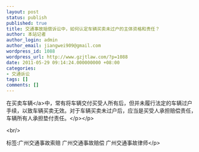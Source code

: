 ```yaml
---
layout: post
status: publish
published: true
title: 交通事故赔偿诉讼中，如何认定车辆买卖未过户的主体资格和责任？
author: 本站记者
author_login: admin
author_email: jiangwei909@gmail.com
wordpress_id: 1088
wordpress_url: http://www.gzjtlaw.com/?p=1088
date: 2011-05-29 09:14:24.000000000 +08:00
categories:
- 交通诉讼
tags: []
comments: []
---
```

<p><p>在买卖<a>车辆<&#47;a>中，常有将车辆交付买受人所有后，但并未履行法定的车辆过户手续，以致车辆买卖无效。对于车辆买卖未过户后，应当是买受人承担赔偿责任，车辆所有人承担垫付责任。<&#47;p><&#47;p><br&#47;><p>标签:广州交通事故索赔 广州交通事故赔偿 广州交通事故律师<&#47;p>
